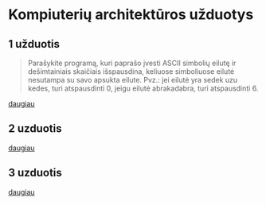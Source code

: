 # Kompiuterių architektūros užduotys

## 1 užduotis

> Parašykite programą, kuri paprašo įvesti ASCII simbolių eilutę ir dešimtainiais skaičiais išspausdina, keliuose simboliuose eilutė nesutampa su savo apsukta eilute. Pvz.: jei eilutė yra sedek uzu kedes, turi atspausdinti 0, jeigu eilutė abrakadabra, turi atspausdinti 6.

[daugiau](1_task/README.md)

## 2 uzduotis

[daugiau](2_task/README.md)

## 3 uzduotis

[daugiau](3_task/README.md)

